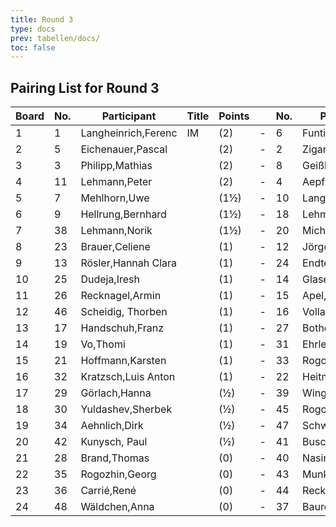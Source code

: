 ```yaml
---
title: Round 3
type: docs
prev: tabellen/docs/
toc: false
---
```


## Pairing List for Round 3

| Board | No. | Participant         | Title | Points |   | No. | Participant           | Title | Points | Result |
|-------|-----|-----------------------|-------|--------|---|-----|-----------------------|-------|--------|----------|
| 1     | 1   | Langheinrich,Ferenc    | IM    | (2)    | - | 6   | Funtikov,Mykhailo     |       | (2)    | -        |
| 2     | 5   | Eichenauer,Pascal      |       | (2)    | - | 2   | Ziganshin,Ainur       |       | (2)    | -        |
| 3     | 3   | Philipp,Mathias        |       | (2)    | - | 8   | Geißhirt,Marco        |       | (2)    | -        |
| 4     | 11  | Lehmann,Peter          |       | (2)    | - | 4   | Aepfler,Christian     | FM    | (2)    | -        |
| 5     | 7   | Mehlhorn,Uwe           |       | (1½)   | - | 10  | Langer,Paul Georg     |       | (2)    | -        |
| 6     | 9   | Hellrung,Bernhard      |       | (1½)   | - | 18  | Lehmann,Georg         |       | (1½)   | -        |
| 7     | 38  | Lehmann,Norik          |       | (1½)   | - | 20  | Michael,Torsten       |       | (1½)   | -        |
| 8     | 23  | Brauer,Celiene         |       | (1)    | - | 12  | Jörges,Frank          |       | (1)    | -        |
| 9     | 13  | Rösler,Hannah Clara    |       | (1)    | - | 24  | Endter,Marcel         |       | (1)    | -        |
| 10    | 25  | Dudeja,Iresh           |       | (1)    | - | 14  | Glaser,Bernhard       |       | (1)    | -        |
| 11    | 26  | Recknagel,Armin        |       | (1)    | - | 15  | Apel,Linus            |       | (1)    | -        |
| 12    | 46  | Scheidig, Thorben      |       | (1)    | - | 16  | Volland,Ralf          |       | (1)    | -        |
| 13    | 17  | Handschuh,Franz        |       | (1)    | - | 27  | Bothe,Florian         |       | (1)    | -        |
| 14    | 19  | Vo,Thomi               |       | (1)    | - | 31  | Ehrle,Jens            |       | (1)    | -        |
| 15    | 21  | Hoffmann,Karsten       |       | (1)    | - | 33  | Rogozhin,David        |       | (1)    | -        |
| 16    | 32  | Kratzsch,Luis Anton    |       | (1)    | - | 22  | Heitmann,Erik         |       | (1)    | -        |
| 17    | 29  | Görlach,Hanna          |       | (½)    | - | 39  | Winger,Frank          |       | (1)    | -        |
| 18    | 30  | Yuldashev,Sherbek      |       | (½)    | - | 45  | Rogozhin,Vladislav    |       | (½)    | -        |
| 19    | 34  | Aehnlich,Dirk          |       | (½)    | - | 47  | Schwarzer,Jonas       |       | (½)    | -        |
| 20    | 42  | Kunysch, Paul          |       | (½)    | - | 41  | Busch,Leon            |       | (½)    | -        |
| 21    | 28  | Brand,Thomas           |       | (0)    | - | 40  | Nasiri,Ronika         |       | (0)    | -        |
| 22    | 35  | Rogozhin,Georg         |       | (0)    | - | 43  | Munk,Peter            |       | (0)    | -        |
| 23    | 36  | Carrié,René            |       | (0)    | - | 44  | Recknagel,Lars        |       | (0)    | -        |
| 24    | 48  | Wäldchen,Anna          |       | (0)    | - | 37  | Bauroth,Raphael       |       | (0)    | -        |
